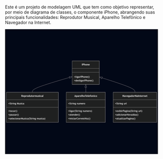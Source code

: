 Este é um projeto de modelagem UML que tem como objetivo representar, por meio de diagrama de classes, o componente iPhone, abrangendo suas principais funcionalidades: Reprodutor Musical, Aparelho Telefônico e Navegador na Internet.

![Diagrama UML do iPhone](img/UMLComponentesIPhone.png)
